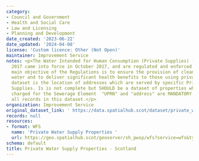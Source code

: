 ```yaml
---
category:
- Council and Government
- Health and Social Care
- Law and Licensing
- Planning and Development
date_created: '2023-06-22'
date_updated: '2024-04-08'
license: 'Custom licence: Other (Not Open)'
maintainer: Improvement Service
notes: <p>The Water Intended for Human Consumption (Private Supplies) (Scotland) Regulations
  2017 came into force in October 2017, and are regulated and enforced by Local Authorities.  The
  main objective of the Regulations is to ensure the provision of clean, safe drinking
  water and to deliver significant health benefits to those using private water supplies.  This
  dataset is the location of addresses which are served by specific Private Water
  Supplies. Is is not complete but SHOULD be a dataset of properties which are not
  charged for the Sewerage Element  "UPRN" and "address" are MANDATORY fields for
  all records in this dataset.</p>
organization: Improvement Service
original_dataset_link: ' https://data.spatialhub.scot/dataset/private_water_supply_properties-is'
records: null
resources:
- format: WFS
  name: 'Private Water Supply Properties '
  url: https://geo.spatialhub.scot/geoserver/sh_pwsp/wfs?service=wfs&typeName=sh_pwsp:pub_pwsp
schema: default
title: Private Water Supply Properties - Scotland
---
```

